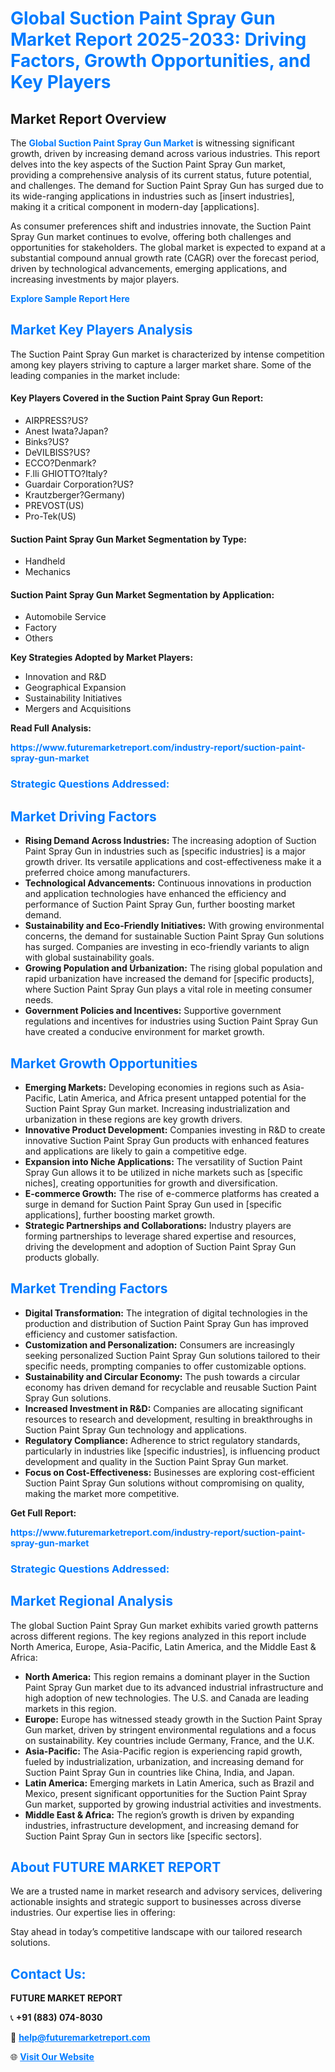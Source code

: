 <h1 style="color: #007BFF;">Global Suction Paint Spray Gun Market Report 2025-2033: Driving Factors, Growth Opportunities, and Key Players</h1>

<section id="overview">
<h2>Market Report Overview</h2>
<p>The <a href="https://www.futuremarketreport.com/industry-report/suction-paint-spray-gun-market" style="color: #007BFF; text-decoration: none;"><strong>Global Suction Paint Spray Gun Market</strong></a> is witnessing significant growth, driven by increasing demand across various industries. This report delves into the key aspects of the Suction Paint Spray Gun market, providing a comprehensive analysis of its current status, future potential, and challenges. The demand for Suction Paint Spray Gun has surged due to its wide-ranging applications in industries such as [insert industries], making it a critical component in modern-day [applications].</p>
<p>As consumer preferences shift and industries innovate, the Suction Paint Spray Gun market continues to evolve, offering both challenges and opportunities for stakeholders. The global market is expected to expand at a substantial compound annual growth rate (CAGR) over the forecast period, driven by technological advancements, emerging applications, and increasing investments by major players.</p>
</section>

<section id="overview">
<p><a href="https://www.futuremarketreport.com/request-sample/reportId=97825" style="color: #007BFF; text-decoration: none;"><strong>Explore Sample Report Here</strong></a></p>
</section>

<section id="key-players">
<h2 style="color: #007BFF;">Market Key Players Analysis</h2>
<p>The Suction Paint Spray Gun market is characterized by intense competition among key players striving to capture a larger market share. Some of the leading companies in the market include:</p>
<h4>Key Players Covered in the Suction Paint Spray Gun Report:</h4>
<ul><li>AIRPRESS?US?</li><li>Anest Iwata?Japan?</li><li>Binks?US?</li><li>DeVILBISS?US?</li><li>ECCO?Denmark?</li><li>F.lli GHIOTTO?Italy?</li><li>Guardair Corporation?US?</li><li>Krautzberger?Germany)</li><li>PREVOST(US)</li><li>Pro-Tek(US)</li></ul>
<h4>Suction Paint Spray Gun Market Segmentation by Type:</h4>
<ul><li>Handheld</li><li>Mechanics</li></ul>

<h4>Suction Paint Spray Gun Market Segmentation by Application:</h4>
<ul><li>Automobile Service</li><li>Factory</li><li>Others</li></ul>
<p><strong>Key Strategies Adopted by Market Players:</strong></p>
<ul>
<li>Innovation and R&D</li>
<li>Geographical Expansion</li>
<li>Sustainability Initiatives</li>
<li>Mergers and Acquisitions</li>
</ul>
</section>

<section>
<p><strong>Read Full Analysis: </strong></p><a href="https://www.futuremarketreport.com/industry-report/suction-paint-spray-gun-market" style="color: #007BFF; text-decoration: none;"><strong>https://www.futuremarketreport.com/industry-report/suction-paint-spray-gun-market</strong></a>
<h3 style="color: #007BFF;">Strategic Questions Addressed:</h3>
</section>

<section id="driving-factors">
<h2 style="color: #007BFF;">Market Driving Factors</h2>
<ul>
<li><strong>Rising Demand Across Industries:</strong> The increasing adoption of Suction Paint Spray Gun in industries such as [specific industries] is a major growth driver. Its versatile applications and cost-effectiveness make it a preferred choice among manufacturers.</li>
<li><strong>Technological Advancements:</strong> Continuous innovations in production and application technologies have enhanced the efficiency and performance of Suction Paint Spray Gun, further boosting market demand.</li>
<li><strong>Sustainability and Eco-Friendly Initiatives:</strong> With growing environmental concerns, the demand for sustainable Suction Paint Spray Gun solutions has surged. Companies are investing in eco-friendly variants to align with global sustainability goals.</li>
<li><strong>Growing Population and Urbanization:</strong> The rising global population and rapid urbanization have increased the demand for [specific products], where Suction Paint Spray Gun plays a vital role in meeting consumer needs.</li>
<li><strong>Government Policies and Incentives:</strong> Supportive government regulations and incentives for industries using Suction Paint Spray Gun have created a conducive environment for market growth.</li>
</ul>
</section>

<section id="growth-opportunities">
<h2 style="color: #007BFF;">Market Growth Opportunities</h2>
<ul>
<li><strong>Emerging Markets:</strong> Developing economies in regions such as Asia-Pacific, Latin America, and Africa present untapped potential for the Suction Paint Spray Gun market. Increasing industrialization and urbanization in these regions are key growth drivers.</li>
<li><strong>Innovative Product Development:</strong> Companies investing in R&D to create innovative Suction Paint Spray Gun products with enhanced features and applications are likely to gain a competitive edge.</li>
<li><strong>Expansion into Niche Applications:</strong> The versatility of Suction Paint Spray Gun allows it to be utilized in niche markets such as [specific niches], creating opportunities for growth and diversification.</li>
<li><strong>E-commerce Growth:</strong> The rise of e-commerce platforms has created a surge in demand for Suction Paint Spray Gun used in [specific applications], further boosting market growth.</li>
<li><strong>Strategic Partnerships and Collaborations:</strong> Industry players are forming partnerships to leverage shared expertise and resources, driving the development and adoption of Suction Paint Spray Gun products globally.</li>
</ul>
</section>

<section id="trending-factors">
<h2 style="color: #007BFF;">Market Trending Factors</h2>
<ul>
<li><strong>Digital Transformation:</strong> The integration of digital technologies in the production and distribution of Suction Paint Spray Gun has improved efficiency and customer satisfaction.</li>
<li><strong>Customization and Personalization:</strong> Consumers are increasingly seeking personalized Suction Paint Spray Gun solutions tailored to their specific needs, prompting companies to offer customizable options.</li>
<li><strong>Sustainability and Circular Economy:</strong> The push towards a circular economy has driven demand for recyclable and reusable Suction Paint Spray Gun solutions.</li>
<li><strong>Increased Investment in R&D:</strong> Companies are allocating significant resources to research and development, resulting in breakthroughs in Suction Paint Spray Gun technology and applications.</li>
<li><strong>Regulatory Compliance:</strong> Adherence to strict regulatory standards, particularly in industries like [specific industries], is influencing product development and quality in the Suction Paint Spray Gun market.</li>
<li><strong>Focus on Cost-Effectiveness:</strong> Businesses are exploring cost-efficient Suction Paint Spray Gun solutions without compromising on quality, making the market more competitive.</li>
</ul>
</section>

<section>
<p><strong>Get Full Report: </strong></p><a href="https://www.futuremarketreport.com/industry-report/suction-paint-spray-gun-market" style="color: #007BFF; text-decoration: none;"><strong>https://www.futuremarketreport.com/industry-report/suction-paint-spray-gun-market</strong></a>
<h3 style="color: #007BFF;">Strategic Questions Addressed:</h3>
</section>


<section id="regional-analysis">
<h2 style="color: #007BFF;">Market Regional Analysis</h2>
<p>The global Suction Paint Spray Gun market exhibits varied growth patterns across different regions. The key regions analyzed in this report include North America, Europe, Asia-Pacific, Latin America, and the Middle East & Africa:</p>
<ul>
<li><strong>North America:</strong> This region remains a dominant player in the Suction Paint Spray Gun market due to its advanced industrial infrastructure and high adoption of new technologies. The U.S. and Canada are leading markets in this region.</li>
<li><strong>Europe:</strong> Europe has witnessed steady growth in the Suction Paint Spray Gun market, driven by stringent environmental regulations and a focus on sustainability. Key countries include Germany, France, and the U.K.</li>
<li><strong>Asia-Pacific:</strong> The Asia-Pacific region is experiencing rapid growth, fueled by industrialization, urbanization, and increasing demand for Suction Paint Spray Gun in countries like China, India, and Japan.</li>
<li><strong>Latin America:</strong> Emerging markets in Latin America, such as Brazil and Mexico, present significant opportunities for the Suction Paint Spray Gun market, supported by growing industrial activities and investments.</li>
<li><strong>Middle East & Africa:</strong> The region’s growth is driven by expanding industries, infrastructure development, and increasing demand for Suction Paint Spray Gun in sectors like [specific sectors].</li>
</ul>
</section>

<footer>
<h2 style="color: #007BFF;">About FUTURE MARKET REPORT</h2>
<p>We are a trusted name in market research and advisory services, delivering actionable insights and strategic support to businesses across diverse industries. Our expertise lies in offering:</p>

<p>Stay ahead in today’s competitive landscape with our tailored research solutions.</p>

<h2 style="color: #007BFF;">Contact Us:</h2>
<p><strong>FUTURE MARKET REPORT</strong></p>
<p>📞 <strong>+91 (883) 074-8030</strong></p>
<p>📧 <strong><a href="mailto:help@futuremarketreport.com" style="color: #007BFF;">help@futuremarketreport.com</a></strong></p>
<p>🌐 <strong><a href="https://www.futuremarketreport.com/" style="color: #007BFF;">Visit Our Website</a></strong></p>
</footer>